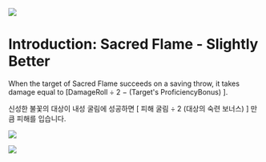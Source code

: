 ![](https://staticdelivery.nexusmods.com/mods/3474/images/7139/7139-1708841952-298311260.png)

# Introduction: Sacred Flame - Slightly Better

When the target of Sacred Flame succeeds on a saving throw, it takes damage equal to [DamageRoll ÷ 2 − (Target's ProficiencyBonus) ].


신성한 불꽃의 대상이 내성 굴림에 성공하면 [ 피해 굴림 ÷ 2 (대상의 숙련 보너스) ] 만큼 피해를 입습니다.

![](https://staticdelivery.nexusmods.com/mods/3474/images/7139/7139-1708841974-848900702.png)

![](https://staticdelivery.nexusmods.com/mods/3474/images/7139/7139-1708841984-1405559113.png)
